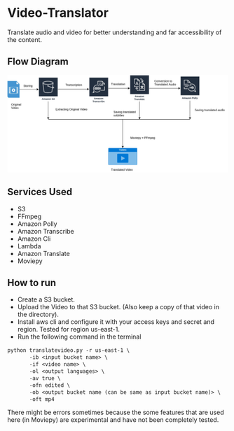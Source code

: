 # Video-Translator

Translate audio and video for better understanding and far accessibility of the content.

## Flow Diagram
![Flow Diagram](assets/video-translator.jpg)

## Services Used
* S3
* FFmpeg
* Amazon Polly
* Amazon Transcribe
* Amazon Cli
* Lambda
* Amazon Translate
* Moviepy

## How to run

* Create a S3 bucket.
* Upload the Video to that S3 bucket. (Also keep a copy of that video in the directory).
* Install aws cli and configure it with your access keys and secret and region. Tested for region us-east-1.
* Run the following command in the terminal

```
python translatevideo.py -r us-east-1 \
       -ib <input bucket name> \
       -if <video name> \
       -ol <output languages> \
       -av true \
       -ofn edited \
       -ob <output bucket name (can be same as input bucket name)> \
       -oft mp4
```


There might be errors sometimes because the some features that are used here (in Moviepy) are experimental and have not been completely tested.
